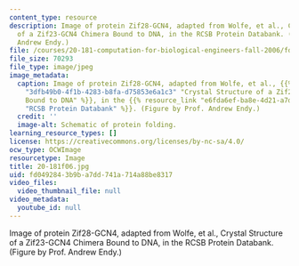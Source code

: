 ```yaml
---
content_type: resource
description: Image of protein Zif28-GCN4, adapted from Wolfe, et al., Crystal Structure
  of a Zif23-GCN4 Chimera Bound to DNA, in the RCSB Protein Databank. (Figure by Prof.
  Andrew Endy.)
file: /courses/20-181-computation-for-biological-engineers-fall-2006/fd0492843b9ba7dd741a714a88be8317_20-181f06.jpg
file_size: 70293
file_type: image/jpeg
image_metadata:
  caption: Image of protein Zif28-GCN4, adapted from Wolfe, et al., {{% resource_link
    "3dfb49b0-4f1b-4283-b8fa-d75853e6a1c3" "Crystal Structure of a Zif23-GCN4 Chimera
    Bound to DNA" %}}, in the {{% resource_link "e6fda6ef-ba8e-4d21-a7d4-23fec06f39a1"
    "RCSB Protein Databank" %}}. (Figure by Prof. Andrew Endy.)
  credit: ''
  image-alt: Schematic of protein folding.
learning_resource_types: []
license: https://creativecommons.org/licenses/by-nc-sa/4.0/
ocw_type: OCWImage
resourcetype: Image
title: 20-181f06.jpg
uid: fd049284-3b9b-a7dd-741a-714a88be8317
video_files:
  video_thumbnail_file: null
video_metadata:
  youtube_id: null
---
```

Image of protein Zif28-GCN4, adapted from Wolfe, et al., Crystal Structure of a Zif23-GCN4 Chimera Bound to DNA, in the RCSB Protein Databank. (Figure by Prof. Andrew Endy.)